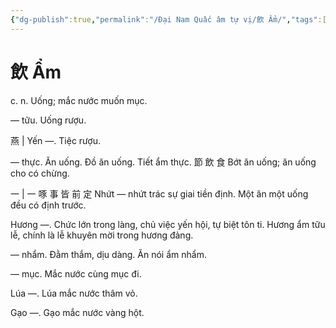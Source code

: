 ```yaml
---
{"dg-publish":true,"permalink":"/Đại Nam Quấc âm tự vị/飲 Ẩm/","tags":["âm-tự-vị"],"created":"2025-08-16T13:46:43.100+07:00"}
---
```


# 飲 Ẩm

c. n. Uống; mắc nước muốn mục.


― tữu. Uống rượu.

燕 | Yến —. Tiệc rượu.

— thực. Ăn uống. Đồ ăn uống. Tiết ẩm thực. 節 飲 食 Bớt ăn uống; ăn uống cho có chừng.

一 | 一 啄 事 皆 前 定 Nhứt — nhứt trác sự giai tiền định. Một ăn một uống đều có định trước.

Hương —. Chức lớn trong làng, chủ việc yến hội, tự biệt tôn ti. Hương ẩm tữu lễ, chính là lễ khuyên mời trong hương đảng.

— nhẩm. Đằm thắm, dịu dàng. Ăn nói ẩm nhẩm.

— mục. Mắc nước cùng mục đi.

Lúa —. Lúa mắc nước thâm vỏ.

Gạo —. Gạo mắc nước vàng hột.